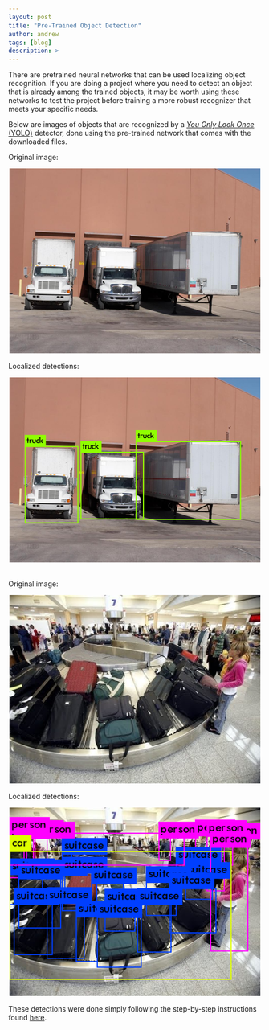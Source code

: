 ```yaml
---
layout: post
title: "Pre-Trained Object Detection"
author: andrew
tags: [blog]
description: >
---
```


There are pretrained neural networks that can be used localizing object recognition.  If you are doing a project where you need to detect an object that is already among the trained objects, it may be worth using these networks to test the project before training a more robust recognizer that meets your specific needs.

Below are images of objects that are recognized by a [*You Only Look Once* (YOLO)](https://pjreddie.com/darknet/yolo/) detector, done using the pre-trained network that comes with the downloaded files.

Original image:

<p align="center">
<img src="/public/img/trucks.jpg?raw=true" alt="Field" style="width:500px"/>
</p>

Localized detections:

<p align="center">
<img src="/public/img/predictions_trucks.png?raw=true" alt="Field" style="width:500px"/>
</p>


<br>
Original image:

<p align="center">
<img src="/public/img/bags.jpg?raw=true" alt="Field" style="width:500px"/>
</p>

Localized detections:

<p align="center">
<img src="/public/img/predictions_bags.png?raw=true" alt="Field" style="width:500px"/>
</p>

These detections were done simply following the step-by-step instructions found [here](https://pjreddie.com/darknet/yolo/).
